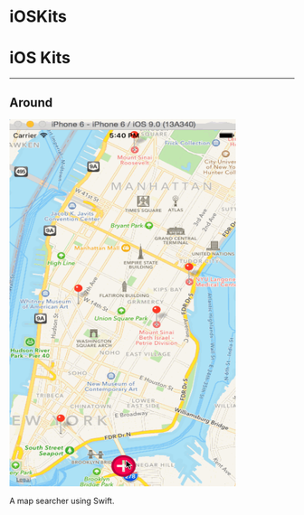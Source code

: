 # iOSKits
<!DOCTYPE html>
<html>
<body>
<h1>iOS Kits</h1>
<hr/>
<h2>Around</h2>
<img src="https://raw.githubusercontent.com/mewhuan/iOSKits/master/Around/pics/mapsearch.gif" width="400" height="650">
<p>A map searcher using Swift.</p>
</body>
</html>
